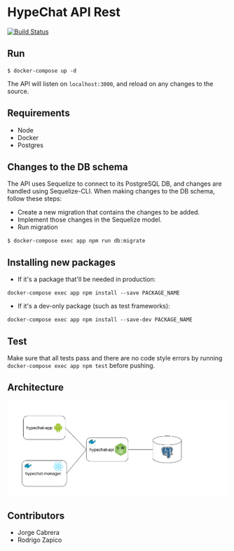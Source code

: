 # HypeChat API Rest

[![Build Status](https://travis-ci.com/jorgejcabrera/HypeChat.svg?branch=master)](https://travis-ci.com/jorgejcabrera/HypeChat)

## Run
 ```
$ docker-compose up -d
 ```
The API will listen on `localhost:3000`, and reload on any changes to the source.

## Requirements
- Node
- Docker
- Postgres

## Changes to the DB schema
The API uses Sequelize to connect to its PostgreSQL DB, and changes are handled using Sequelize-CLI. When making changes to the DB schema, follow these steps:

* Create a new migration that contains the changes to be added.
* Implement those changes in the Sequelize model.
* Run migration 
```
$ docker-compose exec app npm run db:migrate
```

## Installing new packages
* If it's a package that'll be needed in production: 
```
docker-compose exec app npm install --save PACKAGE_NAME
```
* If it's a dev-only package (such as test frameworks): 
```
docker-compose exec app npm install --save-dev PACKAGE_NAME
```

## Test
Make sure that all tests pass and there are no code style errors by running `docker-compose exec app npm test` before pushing.

## Architecture
![alt text](https://github.com/jorgejcabrera/HypeChat/blob/master/api/img/hypechat-arquitecture.png)

## Contributors
- Jorge Cabrera
- Rodrigo Zapico
